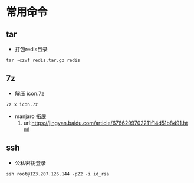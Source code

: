 # 常用命令
## tar
- 打包redis目录
```
tar -czvf redis.tar.gz redis
```

## 7z
- 解压 icon.7z
```
7z x icon.7z
```

- manjaro 拓展
  1. url:https://jingyan.baidu.com/article/6766299702211f14d51b8491.html

## ssh
- 公私密钥登录
```
ssh root@123.207.126.144 -p22 -i id_rsa
```
